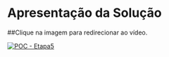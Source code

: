 # Apresentação da Solução

##Clique na imagem para redirecionar ao vídeo.

[![POC - Etapa5](https://github.com/ICEI-PUC-Minas-PMV-ADS/pmv-ads-2023-2-e4-proj-infra-t1-pmv-ads-2023-2-e4-g1-ListeAqui/assets/86859418/89157122-4805-48b0-b9bd-d1fa520b86e3)](https://www.youtube.com/watch?v=QGhi1tb3Pac)


